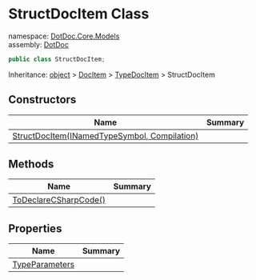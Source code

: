 ﻿# StructDocItem Class

namespace: [DotDoc\.Core\.Models](../DotDoc.Core.Models.md)<br />
assembly: [DotDoc](../../DotDoc.md)



```csharp
public class StructDocItem;
```

Inheritance: [object](https://docs.microsoft.com/dotnet/api/System.Object) > [DocItem](../../DotDoc/DotDoc.Core.Models/DocItem.md) > [TypeDocItem](../../DotDoc/DotDoc.Core.Models/TypeDocItem.md) > StructDocItem

## Constructors

| Name | Summary |
|------|---------|
| [StructDocItem\(INamedTypeSymbol, Compilation\)](./StructDocItem/$ctor.md) |  |

## Methods

| Name | Summary |
|------|---------|
| [ToDeclareCSharpCode\(\)](./StructDocItem/ToDeclareCSharpCode.md) |  |

## Properties

| Name | Summary |
|------|---------|
| [TypeParameters](./StructDocItem/TypeParameters.md) |  |

